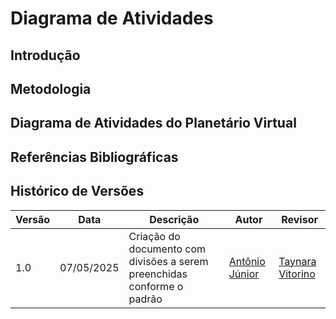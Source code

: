 # Diagrama de Atividades

## Introdução

## Metodologia

## Diagrama de Atividades do Planetário Virtual

## Referências Bibliográficas

## Histórico de Versões

| Versão | Data       | Descrição                                      | Autor               | Revisor            |
|--------|------------|------------------------------------------------|---------------------|--------------------|
| 1.0 | 07/05/2025 | Criação do documento com divisões a serem preenchidas conforme o padrão| [Antônio Júnior](https://github.com/antonioleaojr)  | [Taynara Vitorino](https://github.com/taybalau) |
